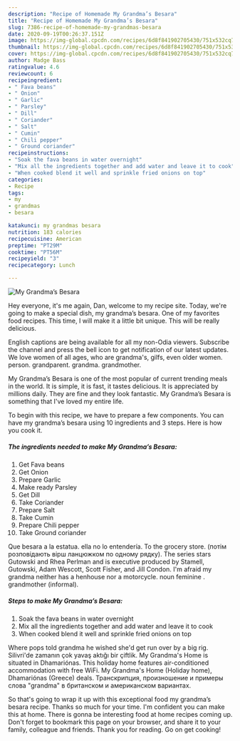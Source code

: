 ```yaml
---
description: "Recipe of Homemade My Grandma’s Besara"
title: "Recipe of Homemade My Grandma’s Besara"
slug: 7386-recipe-of-homemade-my-grandmas-besara
date: 2020-09-19T00:26:37.151Z
image: https://img-global.cpcdn.com/recipes/6d8f841902705430/751x532cq70/my-grandmas-besara-recipe-main-photo.jpg
thumbnail: https://img-global.cpcdn.com/recipes/6d8f841902705430/751x532cq70/my-grandmas-besara-recipe-main-photo.jpg
cover: https://img-global.cpcdn.com/recipes/6d8f841902705430/751x532cq70/my-grandmas-besara-recipe-main-photo.jpg
author: Madge Bass
ratingvalue: 4.6
reviewcount: 6
recipeingredient:
- " Fava beans"
- " Onion"
- " Garlic"
- " Parsley"
- " Dill"
- " Coriander"
- " Salt"
- " Cumin"
- " Chili pepper"
- " Ground coriander"
recipeinstructions:
- "Soak the fava beans in water overnight"
- "Mix all the ingredients together and add water and leave it to cook"
- "When cooked blend it well and sprinkle fried onions on top"
categories:
- Recipe
tags:
- my
- grandmas
- besara

katakunci: my grandmas besara 
nutrition: 183 calories
recipecuisine: American
preptime: "PT29M"
cooktime: "PT56M"
recipeyield: "3"
recipecategory: Lunch

---
```



![My Grandma’s Besara](https://img-global.cpcdn.com/recipes/6d8f841902705430/751x532cq70/my-grandmas-besara-recipe-main-photo.jpg)

Hey everyone, it's me again, Dan, welcome to my recipe site. Today, we're going to make a special dish, my grandma’s besara. One of my favorites food recipes. This time, I will make it a little bit unique. This will be really delicious.

English captions are being available for all my non-Odia viewers. Subscribe the channel and press the bell icon to get notification of our latest updates. We love women of all ages, who are grandma&#39;s, gilfs, even older women. person. grandparent. grandma. grandmother.

My Grandma’s Besara is one of the most popular of current trending meals in the world. It is simple, it is fast, it tastes delicious. It is appreciated by millions daily. They are fine and they look fantastic. My Grandma’s Besara is something that I've loved my entire life.


To begin with this recipe, we have to prepare a few components. You can have my grandma’s besara using 10 ingredients and 3 steps. Here is how you cook it.

<!--inarticleads1-->

##### The ingredients needed to make My Grandma’s Besara:

1. Get  Fava beans
1. Get  Onion
1. Prepare  Garlic
1. Make ready  Parsley
1. Get  Dill
1. Take  Coriander
1. Prepare  Salt
1. Take  Cumin
1. Prepare  Chili pepper
1. Take  Ground coriander


Que besara a la estatua. ella no lo entendería. To the grocery store. (потім розповідають вірш ланцюжком по одному рядку). The series stars Gutowski and Rhea Perlman and is executive produced by Stamell, Gutowski, Adam Wescott, Scott Fisher, and Jill Condon. I&#39;m afraid my grandma neither has a henhouse nor a motorcycle.  noun feminine . grandmother (informal). 

<!--inarticleads2-->

##### Steps to make My Grandma’s Besara:

1. Soak the fava beans in water overnight
1. Mix all the ingredients together and add water and leave it to cook
1. When cooked blend it well and sprinkle fried onions on top


Where pops told grandma he wished she&#39;d get run over by a big rig. Silivri&#39;de zamanın çok yavaş aktığı bir çiftlik. My Grandma&#39;s Home is situated in Dhamariónas. This holiday home features air-conditioned accommodation with free WiFi. My Grandma&#39;s Home (Holiday home), Dhamariónas (Greece) deals. Транскрипция, произношение и примеры слова &#34;grandma&#34; в британском и американском вариантах. 

So that's going to wrap it up with this exceptional food my grandma’s besara recipe. Thanks so much for your time. I'm confident you can make this at home. There is gonna be interesting food at home recipes coming up. Don't forget to bookmark this page on your browser, and share it to your family, colleague and friends. Thank you for reading. Go on get cooking!
